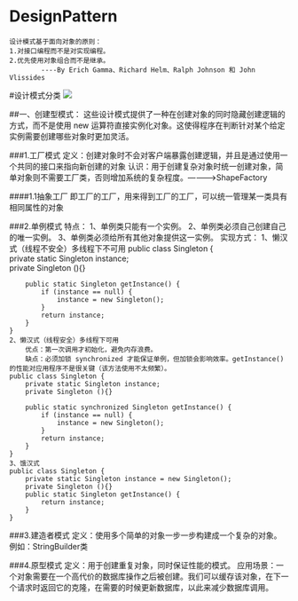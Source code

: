 # DesignPattern

	设计模式基于面向对象的原则：
	1.对接口编程而不是对实现编程。
	2.优先使用对象组合而不是继承。
			----By Erich Gamma、Richard Helm、Ralph Johnson 和 John Vlissides 

#设计模式分类
	<img src="http://www.runoob.com/wp-content/uploads/2014/08/the-relationship-between-design-patterns.jpg">

##一、创建型模式：
	这些设计模式提供了一种在创建对象的同时隐藏创建逻辑的方式，而不是使用 new 运算符直接实例化对象。这使得程序在判断针对某个给定实例需要创建哪些对象时更加灵活。

###1.工厂模式
	定义：创建对象时不会对客户端暴露创建逻辑，并且是通过使用一个共同的接口来指向新创建的对象
	认识：用于创建复杂对象时统一创建对象，简单对象则不需要工厂类，否则增加系统的复杂程度。————>ShapeFactory

####1.1抽象工厂
	即工厂的工厂，用来得到工厂的工厂，可以统一管理某一类具有相同属性的对象
	
###2.单例模式
	特点：
	1、单例类只能有一个实例。
	2、单例类必须自己创建自己的唯一实例。
	3、单例类必须给所有其他对象提供这一实例。
	实现方式：
	1、懒汉式（线程不安全）多线程下不可用
	public class Singleton {  
	    private static Singleton instance;  
	    private Singleton (){}  
	  
	    public static Singleton getInstance() {  
		    if (instance == null) {  
		        instance = new Singleton();  
		    }  
		    return instance;  
	    }  
	}  
	2、懒汉式（线程安全）多线程下可用 
		优点：第一次调用才初始化，避免内存浪费。
		缺点：必须加锁 synchronized 才能保证单例，但加锁会影响效率。getInstance() 的性能对应用程序不是很关键（该方法使用不太频繁）。
	public class Singleton {  
	    private static Singleton instance;  
	    private Singleton (){}  
	  
	    public static synchronized Singleton getInstance() {  
		    if (instance == null) {  
		        instance = new Singleton();  
		    }  
		    return instance;  
	    }  
	} 
	3、饿汉式
	public class Singleton {  
	    private static Singleton instance = new Singleton();  
	    private Singleton (){}  
	    public static Singleton getInstance() {  
	    	return instance;  
	    }  
	}  
	
###3.建造者模式
	定义：使用多个简单的对象一步一步构建成一个复杂的对象。例如：StringBuilder类
	
###4.原型模式
	定义：用于创建重复对象，同时保证性能的模式。
	应用场景：一个对象需要在一个高代价的数据库操作之后被创建。我们可以缓存该对象，在下一个请求时返回它的克隆，在需要的时候更新数据库，以此来减少数据库调用。



